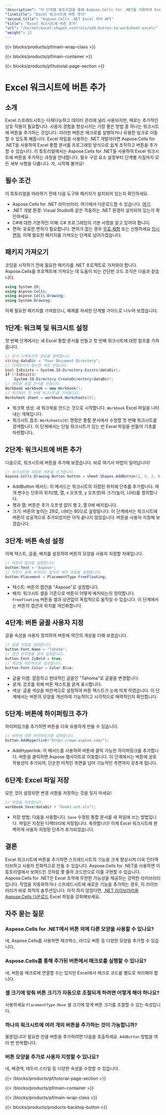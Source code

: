 ```yaml
---
"description": "이 단계별 튜토리얼을 통해 Aspose.Cells for .NET을 사용하여 Excel 워크시트에 버튼을 추가하는 방법을 알아보세요. 대화형 버튼으로 Excel 스프레드시트를 더욱 풍성하게 만들어 보세요."
"linktitle": "Excel 워크시트에 버튼 추가"
"second_title": "Aspose.Cells .NET Excel 처리 API"
"title": "Excel 워크시트에 버튼 추가"
"url": "/ko/net/excel-shapes-controls/add-button-to-worksheet-excel/"
"weight": 12
---
```


{{< blocks/products/pf/main-wrap-class >}}

{{< blocks/products/pf/main-container >}}

{{< blocks/products/pf/tutorial-page-section >}}

# Excel 워크시트에 버튼 추가

## 소개
Excel 스프레드시트는 다재다능하고 데이터 관리에 널리 사용되지만, 때로는 추가적인 상호 작용이 필요합니다. 사용자 경험을 향상시키는 가장 좋은 방법 중 하나는 워크시트에 버튼을 추가하는 것입니다. 이러한 버튼은 매크로를 실행하거나 유용한 링크로 이동할 수 있도록 해줍니다. Excel 파일을 사용하는 .NET 개발자라면 Aspose.Cells for .NET을 사용하여 Excel 통합 문서를 프로그래밍 방식으로 쉽게 조작하고 버튼을 추가할 수 있습니다.
이 튜토리얼에서는 Aspose.Cells for .NET을 사용하여 Excel 워크시트에 버튼을 추가하는 과정을 안내합니다. 필수 구성 요소 설정부터 단계별 지침까지 모든 세부 사항을 다룹니다. 자, 시작해 볼까요!
## 필수 조건
이 튜토리얼을 따라하기 전에 다음 도구와 패키지가 설치되어 있는지 확인하세요.
- Aspose.Cells for .NET 라이브러리: 여기에서 다운로드할 수 있습니다. [여기](https://releases.aspose.com/cells/net/).
- .NET 개발 환경: Visual Studio와 같은 작동하는 .NET 환경이 설치되어 있는지 확인하세요.
- C#에 대한 기본적인 이해: C# 프로그래밍의 기본 사항을 알고 있어야 합니다.
- 면허: 유효한 면허가 필요합니다. 면허가 없는 경우 [무료 체험](https://releases.aspose.com/) 또는 신청하세요 [임시 면허](https://purchase.aspose.com/temporary-license/).
이제 필요한 패키지를 가져오는 단계로 넘어가겠습니다.
## 패키지 가져오기
코딩을 시작하기 전에 필요한 패키지를 .NET 프로젝트로 가져와야 합니다. Aspose.Cells를 프로젝트에 가져오는 데 도움이 되는 간단한 코드 조각은 다음과 같습니다.
```csharp
using System.IO;
using Aspose.Cells;
using Aspose.Cells.Drawing;
using System.Drawing;
```
이제 필요한 패키지를 가져왔으니, 예제를 자세한 단계별 가이드로 나누어 보겠습니다.
## 1단계: 워크북 및 워크시트 설정
첫 번째 단계에서는 새 Excel 통합 문서를 만들고 첫 번째 워크시트에 대한 참조를 가져옵니다.
```csharp
// 문서 디렉토리의 경로를 정의합니다.
string dataDir = "Your Document Directory";
// 디렉토리가 없으면 새로 만듭니다.
bool IsExists = System.IO.Directory.Exists(dataDir);
if (!IsExists)
	System.IO.Directory.CreateDirectory(dataDir);
// 새로운 통합 문서를 만듭니다.
Workbook workbook = new Workbook();
// 워크북의 첫 번째 워크시트를 가져옵니다.
Worksheet sheet = workbook.Worksheets[0];
```

- 워크북 생성: 새 워크북을 만드는 것으로 시작합니다. `Workbook` Excel 파일을 나타내는 개체입니다.
- 워크시트 참조: `Worksheets[0]` 명령은 통합 문서에서 수정할 첫 번째 워크시트를 검색합니다.
이 단계에서는 단일 워크시트가 있는 빈 Excel 파일을 만들어 기초를 마련합니다.
## 2단계: 워크시트에 버튼 추가
다음으로, 워크시트에 버튼을 추가해 보겠습니다. 바로 여기서 마법이 일어납니다!
```csharp
// 워크시트에 새로운 버튼을 추가합니다.
Aspose.Cells.Drawing.Button button = sheet.Shapes.AddButton(2, 0, 2, 0, 28, 80);
```

- AddButton 메서드: 이 메서드는 워크시트의 지정된 위치에 단추를 추가합니다. 매개 변수는 단추의 위치(행, 열, x 오프셋, y 오프셋)와 크기(높이, 너비)를 정의합니다.
- 행과 열: 버튼은 추가 오프셋 없이 행 2, 열 0에 배치됩니다.
- 크기: 버튼의 높이는 28로, 너비는 80으로 설정됩니다.
이 단계에서는 워크시트에 버튼이 성공적으로 추가되었지만 아직 끝나지 않았습니다. 버튼을 사용자 지정해 보겠습니다.
## 3단계: 버튼 속성 설정
이제 텍스트, 글꼴, 배치를 설정하여 버튼의 모양을 사용자 지정할 차례입니다.
```csharp
// 버튼의 캡션을 설정합니다.
button.Text = "Aspose";
// 버튼이 셀에 부착되는 방식인 배치 유형을 설정합니다.
button.Placement = PlacementType.FreeFloating;
```

- 텍스트: 버튼의 캡션을 "Aspose"로 설정합니다.
- 배치: 워크시트 셀을 기준으로 버튼이 어떻게 배치되는지 정의합니다. `FreeFloating` 버튼을 셀과 상관없이 독립적으로 움직일 수 있습니다.
이 단계에서는 버튼의 캡션과 위치를 개인화합니다.
## 4단계: 버튼 글꼴 사용자 지정
글꼴 속성을 사용자 정의하여 버튼에 약간의 개성을 더해 보겠습니다.
```csharp
// 글꼴 이름을 설정합니다.
button.Font.Name = "Tahoma";
// 캡션 문자열을 굵게 설정합니다.
button.Font.IsBold = true;
// 색상을 파란색으로 설정합니다.
button.Font.Color = Color.Blue;
```

- 글꼴 이름: 깔끔하고 현대적인 글꼴인 "Tahoma"로 글꼴을 변경합니다.
- 굵게: 강조를 위해 버튼 텍스트를 굵게 표시합니다.
- 색상: 글꼴 색상을 파란색으로 설정하여 버튼 텍스트가 눈에 띄게 하였습니다.
이 단계에서는 버튼의 모양을 개선하여 기능적이고 시각적으로 매력적인지 확인합니다.
## 5단계: 버튼에 하이퍼링크 추가
하이퍼링크를 추가하면 버튼을 더욱 유용하게 만들 수 있습니다.
```csharp
// 버튼에 대한 하이퍼링크를 설정합니다.
button.AddHyperlink("https://www.aspose.com/");
```

- AddHyperlink: 이 메서드를 사용하여 버튼에 클릭 가능한 하이퍼링크를 추가합니다. 버튼을 클릭하면 Aspose 웹사이트로 이동합니다.
이 단계에서는 버튼에 상호 작용성이 추가되어, 단순한 미적인 측면을 넘어 기능적인 측면까지 갖추게 됩니다.
## 6단계: Excel 파일 저장
모든 것이 설정되면 변경 사항을 저장하는 것을 잊지 마세요!
```csharp
// 파일을 저장합니다.
workbook.Save(dataDir + "book1.out.xls");
```

- 저장 방법: 다음을 사용합니다. `Save` 수정된 통합 문서를 새 파일에 쓰는 방법입니다. 파일은 지정된 디렉터리에 저장됩니다.
축하합니다! 이제 Excel 워크시트에 완벽하게 사용자 지정된 단추가 추가되었습니다.
## 결론
Excel 워크시트에 버튼을 추가하면 스프레드시트의 기능을 크게 향상시켜 더욱 인터랙티브하고 사용자 친화적으로 만들 수 있습니다. Aspose.Cells for .NET을 사용하면 이 튜토리얼에서 보여드린 것처럼 몇 줄의 코드만으로 이를 구현할 수 있습니다.
Aspose.Cells for .NET은 Excel 조작에 무한한 가능성을 제공하는 강력한 라이브러리입니다. 작업을 자동화하거나 스프레드시트에 새로운 기능을 추가하는 경우, 이 라이브러리가 바로 최적의 솔루션입니다.
아직 하지 않았다면, [.NET 라이브러리용 Aspose.Cells 다운로드](https://releases.aspose.com/cells/net/) Excel 파일을 강화해보세요.
## 자주 묻는 질문
### Aspose.Cells for .NET에서 버튼 외에 다른 모양을 사용할 수 있나요?
네, Aspose.Cells를 사용하면 체크박스, 라디오 버튼 등 다양한 모양을 추가할 수 있습니다.
### Aspose.Cells를 통해 추가된 버튼에서 매크로를 실행할 수 있나요?
네, 버튼을 매크로에 연결할 수는 있지만 Excel에서 매크로 코드를 별도로 처리해야 합니다.
### 셀 크기에 맞춰 버튼 크기가 자동으로 조절되게 하려면 어떻게 해야 하나요?
사용하세요 `PlacementType.Move` 셀 크기에 맞게 버튼 크기를 조절할 수 있는 속성입니다.
### 하나의 워크시트에 여러 개의 버튼을 추가하는 것이 가능합니까?
물론입니다! 필요한 만큼 버튼을 추가하려면 다음을 호출하세요. `AddButton` 방법을 여러 번 반복합니다.
### 버튼 모양을 추가로 사용자 지정할 수 있나요?
네, 배경색, 테두리 스타일 등 다양한 속성을 수정할 수 있습니다.

{{< /blocks/products/pf/tutorial-page-section >}}

{{< /blocks/products/pf/main-container >}}

{{< /blocks/products/pf/main-wrap-class >}}

{{< blocks/products/products-backtop-button >}}